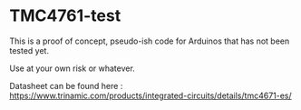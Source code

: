 # TMC4761-test

This is a proof of concept, pseudo-ish code for Arduinos that has not been tested yet.  

Use at your own risk or whatever.

Datasheet can be found here : https://www.trinamic.com/products/integrated-circuits/details/tmc4671-es/
